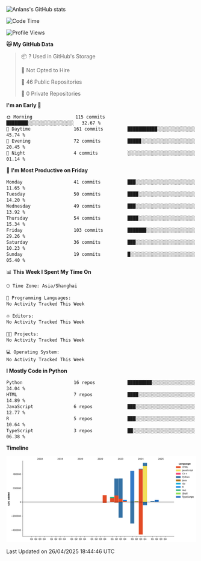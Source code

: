 <!-- ![Anlans's GitHub stats](https://github-readme-stats.vercel.app/api?username=Anlans) -->
![Anlans's GitHub stats](https://github-readme-stats.vercel.app/api?username=Anlans&rank_icon=github)

<!--START_SECTION:waka-->
![Code Time](http://img.shields.io/badge/Code%20Time-0%20secs-blue)

![Profile Views](http://img.shields.io/badge/Profile%20Views-0-blue)

**🐱 My GitHub Data** 

> 📦 ? Used in GitHub's Storage 
 > 
> 🚫 Not Opted to Hire
 > 
> 📜 46 Public Repositories 
 > 
> 🔑 0 Private Repositories 
 > 
**I'm an Early 🐤** 

```text
🌞 Morning                115 commits         ████████░░░░░░░░░░░░░░░░░   32.67 % 
🌆 Daytime                161 commits         ███████████░░░░░░░░░░░░░░   45.74 % 
🌃 Evening                72 commits          █████░░░░░░░░░░░░░░░░░░░░   20.45 % 
🌙 Night                  4 commits           ░░░░░░░░░░░░░░░░░░░░░░░░░   01.14 % 
```
📅 **I'm Most Productive on Friday** 

```text
Monday                   41 commits          ███░░░░░░░░░░░░░░░░░░░░░░   11.65 % 
Tuesday                  50 commits          ████░░░░░░░░░░░░░░░░░░░░░   14.20 % 
Wednesday                49 commits          ███░░░░░░░░░░░░░░░░░░░░░░   13.92 % 
Thursday                 54 commits          ████░░░░░░░░░░░░░░░░░░░░░   15.34 % 
Friday                   103 commits         ███████░░░░░░░░░░░░░░░░░░   29.26 % 
Saturday                 36 commits          ███░░░░░░░░░░░░░░░░░░░░░░   10.23 % 
Sunday                   19 commits          █░░░░░░░░░░░░░░░░░░░░░░░░   05.40 % 
```


📊 **This Week I Spent My Time On** 

```text
🕑︎ Time Zone: Asia/Shanghai

💬 Programming Languages: 
No Activity Tracked This Week

🔥 Editors: 
No Activity Tracked This Week

🐱‍💻 Projects: 
No Activity Tracked This Week

💻 Operating System: 
No Activity Tracked This Week
```

**I Mostly Code in Python** 

```text
Python                   16 repos            █████████░░░░░░░░░░░░░░░░   34.04 % 
HTML                     7 repos             ████░░░░░░░░░░░░░░░░░░░░░   14.89 % 
JavaScript               6 repos             ███░░░░░░░░░░░░░░░░░░░░░░   12.77 % 
R                        5 repos             ███░░░░░░░░░░░░░░░░░░░░░░   10.64 % 
TypeScript               3 repos             ██░░░░░░░░░░░░░░░░░░░░░░░   06.38 % 
```



**Timeline**

![Lines of Code chart](https://raw.githubusercontent.com/Anlans/Anlans/main/assets/bar_graph.png)


 Last Updated on 26/04/2025 18:44:46 UTC
<!--END_SECTION:waka-->
